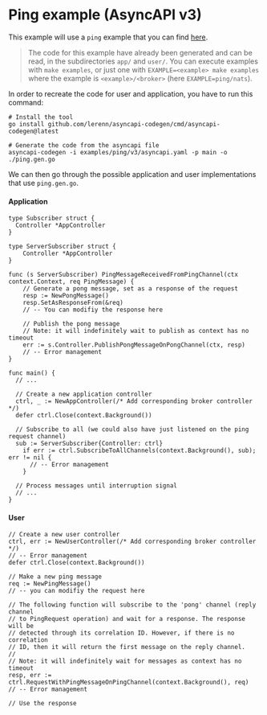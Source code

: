 # Ping example (AsyncAPI v3)

This example will use a `ping` example that you can find
[here](./examples/ping/v3).

> The code for this example have already been generated and can be
read, in the subdirectories `app/` and `user/`. You can execute examples with
`make examples`, or just one with `EXAMPLE=<example> make examples` where the
example is `<example>/<broker>` (here `EXAMPLE=ping/nats`).

In order to recreate the code for user and application, you have to run this command:

```shell
# Install the tool
go install github.com/lerenn/asyncapi-codegen/cmd/asyncapi-codegen@latest

# Generate the code from the asyncapi file
asyncapi-codegen -i examples/ping/v3/asyncapi.yaml -p main -o ./ping.gen.go
```

We can then go through the possible application and user implementations that
use `ping.gen.go`.

#### Application

```golang
type Subscriber struct {
  Controller *AppController
}

type ServerSubscriber struct {
	Controller *AppController
}

func (s ServerSubscriber) PingMessageReceivedFromPingChannel(ctx context.Context, req PingMessage) {
	// Generate a pong message, set as a response of the request
	resp := NewPongMessage()
	resp.SetAsResponseFrom(&req)
	// -- You can modifiy the response here

	// Publish the pong message
	// Note: it will indefinitely wait to publish as context has no timeout
	err := s.Controller.PublishPongMessageOnPongChannel(ctx, resp)
	// -- Error management
}

func main() {
  // ...

  // Create a new application controller
  ctrl, _ := NewAppController(/* Add corresponding broker controller */)
  defer ctrl.Close(context.Background())

  // Subscribe to all (we could also have just listened on the ping request channel)
  sub := ServerSubscriber{Controller: ctrl}
	if err := ctrl.SubscribeToAllChannels(context.Background(), sub); err != nil {
	  // -- Error management
	}

  // Process messages until interruption signal
  // ...
}
```

#### User

```golang
// Create a new user controller
ctrl, err := NewUserController(/* Add corresponding broker controller */)
// -- Error management
defer ctrl.Close(context.Background())

// Make a new ping message
req := NewPingMessage()
// -- you can modifiy the request here

// The following function will subscribe to the 'pong' channel (reply channel
// to PingRequest operation) and wait for a response. The response will be
// detected through its correlation ID. However, if there is no correlation
// ID, then it will return the first message on the reply channel.
//
// Note: it will indefinitely wait for messages as context has no timeout
resp, err := ctrl.RequestWithPingMessageOnPingChannel(context.Background(), req)
// -- Error management

// Use the response
```
